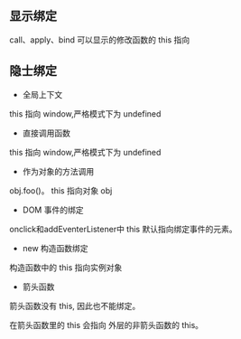 ## 显示绑定

call、apply、bind 可以显示的修改函数的 this 指向

## 隐士绑定

- 全局上下文

this 指向 window,严格模式下为 undefined

- 直接调用函数

this 指向 window,严格模式下为 undefined

- 作为对象的方法调用

obj.foo()。 this 指向对象 obj

- DOM 事件的绑定

onclick和addEventerListener中 this 默认指向绑定事件的元素。

- new 构造函数绑定

构造函数中的 this 指向实例对象

- 箭头函数

箭头函数没有 this, 因此也不能绑定。

在箭头函数里的 this 会指向 外层的非箭头函数的 this。
